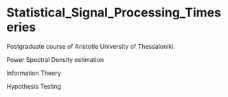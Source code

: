 # Statistical_Signal_Processing_Timeseries

Postgraduate course of Aristotle University of Thessaloniki.

Power Spectral Density estimation

Information Theory

Hypothesis Testing

